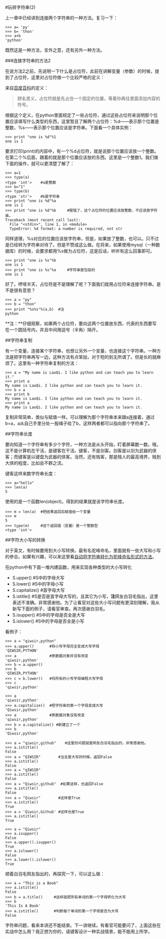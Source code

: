 #玩转字符串(2)

上一章中已经讲到连接两个字符串的一种方法。复习一下：

    >>> a= 'py'
    >>> b= 'thon'
    >>> a+b
    'python'

既然这是一种方法，言外之意，还有另外一种方法。

###连接字符串的方法2

在说方法2之前，先说明一下什么是占位符，此前在讲解变量（参数）的时候，提到了占位符，这里对占位符做一个比较严格的定义：

来自[百度百科](http://baike.baidu.com/view/873819.htm)的定义：

>顾名思义，占位符就是先占住一个固定的位置，等着你再往里面添加内容的符号。

根据这个定义，在python里面规定了一些占位符，通过这些占位符来说明那个位置应该填写什么类型的东西，这里暂且了解两个占位符：%d——表示那个位置是整数，%s——表示那个位置应该是字符串。下面看一个具体实例：

    >>> print "one is %d"%1
    one is 1

要求打印(print)的内容中，有一个%d占位符，就是说那个位置应该放一个整数。在第二个%后面，跟着的就是那个位置应该放的东西。这里是一个整数1。我们做下面的操作，就可以更清楚了解了：

    >>> a=1
    >>> type(a)
    <type 'int'>    #a是整数
    >>> b="1"
    >>> type(b)
    <type 'str'>    #b是字符串
    >>> print "one is %d"%a
    one is 1
    >>> print "one is %d"%b     #报错了，这个占位符的位置应该放整数，不应该放字符串。
    Traceback (most recent call last):
      File "<stdin>", line 1, in <module>
      TypeError: %d format: a number is required, not str

同样道理，%s对应的位置应该放字符串，但是，如果放了整数，也可以。只不过是已经转为字符串对待了。但是不赞成这么做。在将来，如果使用mysql（一种数据库）的时候，会要求都用%s做为占位符，这是后话，听听有这么回事即可。

    >>> print "one is %s"%b
    one is 1
    >>> print "one is %s"%a     #字符串是包容的
    one is 1

好了。啰嗦半天，占位符是不是理解了呢？下面我们就用占位符来连接字符串。是不是很有意思？

    >>> a = "py"
    >>> b = "thon"
    >>> print "%s%s"%(a,b)  #注
    python

**注：**仔细观察，如果两个占位符，要向这两个位置放东西，代表的东西要写在一个圆括号内，并且中间用逗号（半角）隔开。

##字符串复制

有一个变量，连接某个字符串，也想让另外一个变量，也连接这个字符串。一种方法是把字符串再写一边，这种方法有点笨拙，对于短的到无所谓了。但是长的就麻烦了。这里有一种字符串复制的方法：

    >>> a = "My name is LaoQi. I like python and can teach you to learn it."
    >>> print a
    My name is LaoQi. I like python and can teach you to learn it.
    >>> b = a
    >>> print b
    My name is LaoQi. I like python and can teach you to learn it.
    >>> print a
    My name is LaoQi. I like python and can teach you to learn it.


复制非常简单，类似与赋值一样。可以理解为那个字符串本来跟a连接着，通过b=a，a从自己手里分处一股绳子给了b，这样两者都可以指向那个字符串了。

##字符串长度

要向知道一个字符串有多少个字符，一种方法是从头开始，盯着屏幕数一数。哦，这不是计算机在干活，是键客在干活。键客，不是剑客。剑客是以剑为武器的侠客；而键客是以键盘为武器的侠客。当然，还有贱客，那是贱人的最高境界，贱到大侠的程度，比如岳不群之流。

键客这样来数字符串长度：

    >>> a="hello"
    >>> len(a)
    5
    
使用的是一个函数len(object)。得到的结果就是该字符串长度。
    
    >>> m = len(a)  #把结果返回后赋值给一个变量
    >>> m
    5
    >>> type(m)     #这个返回值（变量）是一个整数型
    <type 'int'>

##字符大小写的转换

对于英文，有时候要用到大小写转换。最有名驼峰命名，里面就有一些大写和小写的参合。如果有兴趣，可以来这里看[自动将字符串转化为驼峰命名形式的方法](https://github.com/qiwsir/algorithm/blob/master/string_to_hump.md)。

在python中有下面一堆内建函数，用来实现各种类型的大小写转化

- S.upper()         #S中的字母大写
- S.lower()         #S中的字母小写
- S.capitalize()    #首字母大写
- S.istitle()       #S是否是首字母大写的，且其它为小写，**注**网友白羽毛指出，这里表述不准确。非常感谢他。为了让看官对这些大小写问题有更深刻理解，我从新写下面的例子，请看官审查。再次感谢白羽毛。
- S.isupper()       #S中的字母是否全是大写
- S.islower()       #S中的字母是否全是小写 

看例子：

    >>> a = "qiwsir,python" 
    >>> a.upper()       #将小写字母完全变成大写字母
    'QIWSIR,PYTHON'
    >>> a               #原数据对象并没有改变
    'qiwsir,python'
    >>> b = a.upper()
    >>> b
    'QIWSIR,PYTHON'
    >>> c = b.lower()   #将所有的小写字母编程大写字母
    >>> c
    'qiwsir,python'

    >>> a
    'qiwsir,python'
    >>> a.capitalize()  #把字符串的第一个字母变成大写
    'Qiwsir,python'
    >>> a               #原数据对象没有改变
    'qiwsir,python'
    >>> b = a.capitalize() #新建立了一个
    >>> b
    'Qiwsir,python'

    >>> a = "qiwsir,github"    #这里的问题就是网友白羽毛指出的，非常感谢他。
    >>> a.istitle()
    False
    >>> a = "QIWSIR"        #当全是大写的时候，返回False
    >>> a.istitle()
    False
    >>> a = "qIWSIR"
    >>> a.istitle()
    False
    >>> a = "Qiwsir,github"  #如果这样，也返回False
    >>> a.istitle()
    False
    >>> a = "Qiwsir"        #这样是True
    >>> a.istitle()
    True
    >>> a = 'Qiwsir,Github' #这样也是True
    >>> a.istitle()
    True

    >>> a = "Qiwsir"
    >>> a.isupper()
    False
    >>> a.upper().isupper()
    True
    >>> a.islower()
    False
    >>> a.lower().islower()
    True

顺着白羽毛网友指出的，再探究一下，可以这么做：

    >>> a = "This is a Book"
    >>> a.istitle()
    False
    >>> b = a.title()     #这样就把所有单词的第一个字母转化为大写
    >>> b
    'This Is A Book'
    >>> a.istitle()       #判断每个单词的第一个字母是否为大写
    False


字符串问题，看来本讲还不能结束。下一讲继续。有看官可能要问了，上面这些在实战中怎么用？我正想为你的，请键客设计一种实战情景，能不能用上所学。
